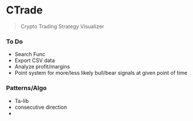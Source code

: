 # CTrade
> Crypto Trading Strategy Visualizer



### To Do
- Search Func
- Export CSV data
- Analyze profit/margins
- Point system for more/less likely bull/bear signals at given point of time

### Patterns/Algo
- Ta-lib
- consecutive direction
- 
